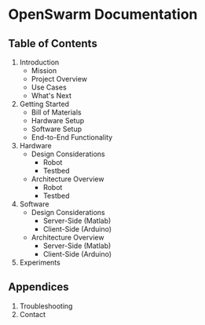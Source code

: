 # OpenSwarm Documentation

## Table of Contents

1. Introduction
   - Mission
   - Project Overview
   - Use Cases
   - What's Next
1. Getting Started
   - Bill of Materials
   - Hardware Setup
   - Software Setup
   - End-to-End Functionality
1. Hardware
   - Design Considerations
     - Robot
     - Testbed
   - Architecture Overview
     - Robot
     - Testbed
1. Software
   - Design Considerations
     - Server-Side (Matlab)
     - Client-Side (Arduino)
   - Architecture Overview
     - Server-Side (Matlab)
     - Client-Side (Arduino)
1. Experiments

## Appendices

1. Troubleshooting
2. Contact
